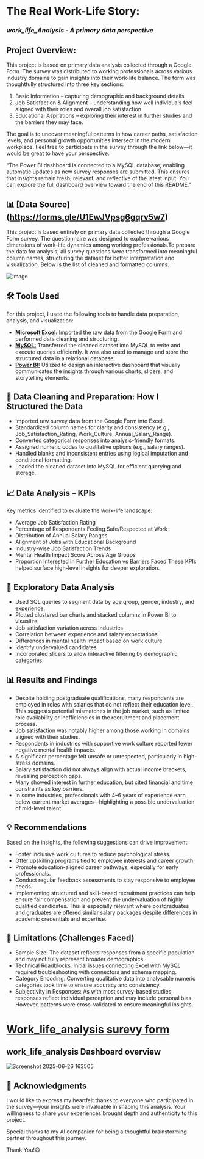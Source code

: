 # **The Real Work-Life Story:** 
### *work_life_Analysis - A primary data perspective*

## Project Overview:
This project is based on primary data analysis collected through a Google Form. The survey was distributed to working professionals across various industry domains to gain insights into their work-life balance. The form was thoughtfully structured into three key sections:
1.	Basic Information – capturing demographic and background details
2.	Job Satisfaction & Alignment – understanding how well individuals feel aligned with their roles and overall job satisfaction
3.	Educational Aspirations – exploring their interest in further studies and the barriers they may face.
   
The goal is to uncover meaningful patterns in how career paths, satisfaction levels, and personal growth opportunities intersect in the modern workplace. Feel free to participate in the survey through the link below—it would be great to have your perspective.

“The Power BI dashboard is connected to a MySQL database, enabling automatic updates as new survey responses are submitted. This ensures that insights remain fresh, relevant, and reflective of the latest input.
You can explore the full dashboard overview toward the end of this README.”



## 📊 [Data Source] (https://forms.gle/U1EwJVpsg6gqrv5w7)
This project is based entirely on primary data collected through a Google Form survey. The questionnaire was designed to explore various dimensions of work-life dynamics among working professionals.To prepare the data for analysis, all survey questions were transformed into meaningful column names, structuring the dataset for better interpretation and visualization. Below is the list of cleaned and formatted columns:

![image](https://github.com/user-attachments/assets/f93b153f-91e3-41d7-b901-4081d85a6fdc)

 
## 🛠️ Tools Used
For this project, I used the following tools to handle data preparation, analysis, and visualization:
- **<ins>Microsoft Excel:</ins>** Imported the raw data from the Google Form and performed data cleaning and structuring.
- **<ins>MySQL:</ins>** Transferred the cleaned dataset into MySQL to write and execute queries efficiently. It was also used to manage and store the structured data in a relational database.
- **<ins>Power BI:</ins>** Utilized to design an interactive dashboard that visually communicates the insights through various charts, slicers, and storytelling elements.

## 🧹 Data Cleaning and Preparation: How I Structured the Data
-	Imported raw survey data from the Google Form into Excel.
-	Standardized column names for clarity and consistency (e.g., Job_Satisfaction_Rating, Work_Culture, Annual_Salary_Range).
-	Converted categorical responses into analysis-friendly formats:
-	Assigned numeric codes to qualitative options (e.g., salary ranges).
-	Handled blanks and inconsistent entries using logical imputation and conditional formatting.
-	Loaded the cleaned dataset into MySQL for efficient querying and storage.

## 📈 Data Analysis – KPIs
Key metrics identified to evaluate the work-life landscape:
-	Average Job Satisfaction Rating
-	Percentage of Respondents Feeling Safe/Respected at Work
- Distribution of Annual Salary Ranges
-	Alignment of Jobs with Educational Background
-	Industry-wise Job Satisfaction Trends
-	Mental Health Impact Score Across Age Groups
-	Proportion Interested in Further Education vs Barriers Faced
These KPIs helped surface high-level insights for deeper exploration.

## 🔎 Exploratory Data Analysis
-	Used SQL queries to segment data by age group, gender, industry, and experience.
-	Plotted clustered bar charts and stacked columns in Power BI to visualize:
-	Job satisfaction variation across industries
-	Correlation between experience and salary expectations
-	Differences in mental health impact based on work culture
-	Identify undervalued candidates 
-	Incorporated slicers to allow interactive filtering by demographic categories.

## 📊 Results and Findings
-	Despite holding postgraduate qualifications, many respondents are employed in roles with salaries that do not reflect their education level. This suggests potential mismatches in the job market, such as limited role availability or inefficiencies in the recruitment and placement process.
-	Job satisfaction was notably higher among those working in domains aligned with their studies.
-	Respondents in industries with supportive work culture reported fewer negative mental health impacts.
-	A significant percentage felt unsafe or unrespected, particularly in high-stress domains.
-	Salary satisfaction did not always align with actual income brackets, revealing perception gaps.
-	Many showed interest in further education, but cited financial and time constraints as key barriers.
-	In some industries, professionals with 4–6 years of experience earn below current market averages—highlighting a possible undervaluation of mid-level talent.

## 💡 Recommendations
Based on the insights, the following suggestions can drive improvement:
-	Foster inclusive work cultures to reduce psychological stress.
-	Offer upskilling programs tied to employee interests and career growth.
-	Promote education-aligned career pathways, especially for early professionals.
-	Conduct regular feedback assessments to stay responsive to employee needs.
-	Implementing structured and skill-based recruitment practices can help ensure fair compensation and prevent the undervaluation of highly qualified candidates. This is especially relevant where postgraduates and graduates are offered similar salary packages despite differences in academic credentials and expertise.

## 🚧 Limitations (Challenges Faced)
-	Sample Size: The dataset reflects responses from a specific population and may not fully represent broader demographics.
-	Technical Roadblocks: Initial issues connecting Excel with MySQL required troubleshooting with connectors and schema mapping.
-	Category Encoding: Converting qualitative data into analysable numeric categories took time to ensure accuracy and consistency.
-	Subjectivity in Responses: As with most survey-based studies, responses reflect individual perception and may include personal bias. However, patterns were cross-validated to ensure meaningful insights.

# [Work_life_analysis surevy form](https://forms.gle/U1EwJVpsg6gqrv5w7)

## work_life_analysis Dashboard overview
![Screenshot 2025-06-26 163505](https://github.com/user-attachments/assets/fc04b538-d6ba-4c08-9e73-b629f372b888)

## 🙏 Acknowledgments 
I would like to express my heartfelt thanks to everyone who participated in the survey—your insights were invaluable in shaping this analysis. Your willingness to share your experiences brought depth and authenticity to this project.

Special thanks to my AI companion for being a thoughtful brainstorming partner throughout this journey.

Thank You!😄


